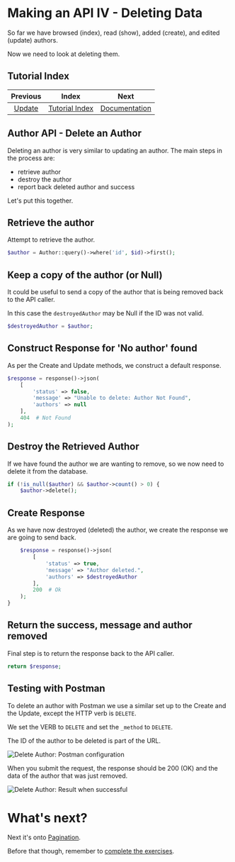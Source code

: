 # Making an API IV - Deleting Data

So far we have browsed (index), read (show), added (create), and edited (update) authors. 

Now we need to look at deleting them.


## Tutorial Index

|             Previous              |                Index                 |                      Next                       |
|:---------------------------------:|:------------------------------------:|:-----------------------------------------------:|
| [Update](ReadMe-14-API-update.md) | [Tutorial Index](ReadMe-00-Index.md) | [Documentation](ReadMe-16-API-documentation.md) | 

## Author API - Delete an Author

Deleting an author is very similar to updating an author. The main
steps in the process are:

- retrieve author 
- destroy the author
- report back deleted author and success

Let's put this together.

## Retrieve the author

Attempt to retrieve the author.

```php
$author = Author::query()->where('id', $id)->first();
```

## Keep a copy of the author (or Null)

It could be useful to send a copy of the author that is being removed
back to the API caller.

In this case the `destroyedAuthor` may be Null if the ID was not valid.

```php
$destroyedAuthor = $author;
```
## Construct Response for 'No author' found

As per the Create and Update methods, we construct a default response.

```php
$response = response()->json(
    [
        'status' => false,
        'message' => "Unable to delete: Author Not Found",
        'authors' => null
    ],
    404  # Not Found
);
```
## Destroy the Retrieved Author

If we have found the author we are wanting to remove, so we now need 
to delete it from the database.

```php
if (!is_null($author) && $author->count() > 0) {
    $author->delete();
```
## Create Response 

As we have now destroyed (deleted) the author, we create the
response we are going to send back.

```php
    $response = response()->json(
        [
            'status' => true,
            'message' => "Author deleted.",
            'authors' => $destroyedAuthor
        ],
        200  # Ok
    );
}
```

## Return the success, message and author removed

Final step is to return the response back to the API caller.

```php
return $response;
```

## Testing with Postman

To delete an author with Postman we use a similar set up to the Create
and the Update, except the HTTP verb is `DELETE`.

We set the VERB to `DELETE` and set the `_method` to `DELETE`.

The ID of the author to be deleted is part of the URL.

![Delete Author: Postman configuration](images/postman-delete-author-1.png)

When you submit the request, the response should be 200 (OK) and the
data of the author that was just removed.

![Delete Author: Result when successful](images/postman-delete-author-2.png)

# What's next?

Next it's onto [Pagination](ReadMe-17-API-pagination.md).

Before that though, remember to [complete the exercises](ReadMe-90-API-exercises.md).
